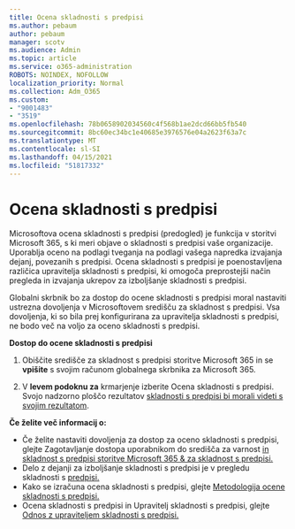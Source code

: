 ```yaml
---
title: Ocena skladnosti s predpisi
ms.author: pebaum
author: pebaum
manager: scotv
ms.audience: Admin
ms.topic: article
ms.service: o365-administration
ROBOTS: NOINDEX, NOFOLLOW
localization_priority: Normal
ms.collection: Adm_O365
ms.custom:
- "9001483"
- "3519"
ms.openlocfilehash: 78b0658902034560c4f568b1ae2dcd66bb5fb540
ms.sourcegitcommit: 8bc60ec34bc1e40685e3976576e04a2623f63a7c
ms.translationtype: MT
ms.contentlocale: sl-SI
ms.lasthandoff: 04/15/2021
ms.locfileid: "51817332"
---
```

# <a name="compliance-score"></a>Ocena skladnosti s predpisi

Microsoftova ocena skladnosti s predpisi (predogled) je funkcija v storitvi Microsoft 365, s ki meri objave o skladnosti s predpisi vaše organizacije. Uporablja oceno na podlagi tveganja na podlagi vašega napredka izvajanja dejanj, povezanih s predpisi.   Ocena skladnosti s predpisi [](https://docs.microsoft.com/microsoft-365/compliance/compliance-manager-overview) je poenostavljena različica upravitelja skladnosti s predpisi, ki omogoča preprostejši način pregleda in izvajanja ukrepov za izboljšanje skladnosti s predpisi. 

Globalni skrbnik bo za dostop [](https://docs.microsoft.com/microsoft-365/security/office-365-security/permissions-in-the-security-and-compliance-center) do ocene skladnosti s predpisi moral nastaviti ustrezna dovoljenja v Microsoftovem središču za skladnost s predpisi.  Vsa dovoljenja, ki so bila prej konfigurirana za upravitelja skladnosti s predpisi, ne bodo več na voljo za oceno skladnosti s predpisi.

**Dostop do ocene skladnosti s predpisi**

1. Obiščite središče za skladnost s predpisi storitve Microsoft 365 in se **vpišite** s svojim računom globalnega skrbnika za Microsoft 365.

2. V **levem podoknu za** krmarjenje izberite Ocena skladnosti s predpisi. Svojo nadzorno ploščo rezultatov [skladnosti s predpisi bi morali videti s svojim rezultatom](https://docs.microsoft.com/microsoft-365/compliance/compliance-score-setup#understand-the-compliance-score-dashboard).
 

**Če želite več informacij o:**

- Če želite nastaviti dovoljenja za dostop za oceno skladnosti s predpisi, glejte Zagotavljanje dostopa uporabnikom do središča za varnost [in skladnost s predpisi storitve Microsoft 365 & za skladnost s predpisi.](https://docs.microsoft.com/microsoft-365/security/office-365-security/grant-access-to-the-security-and-compliance-center)
- Delo z dejanji za izboljšanje skladnosti s predpisi je v pregledu skladnosti s [predpisi.](https://docs.microsoft.com/microsoft-365/compliance/working-with-compliance-score)
- Kako se izračuna ocena skladnosti s predpisi, glejte [Metodologija ocene skladnosti s predpisi.](https://docs.microsoft.com/microsoft-365/compliance/compliance-score-methodology)
- Ocena skladnosti s predpisi in Upravitelj skladnosti s predpisi, glejte [Odnos z upraviteljem skladnosti s predpisi.](https://docs.microsoft.com/microsoft-365/compliance/compliance-score#relationship-to-compliance-manager)

